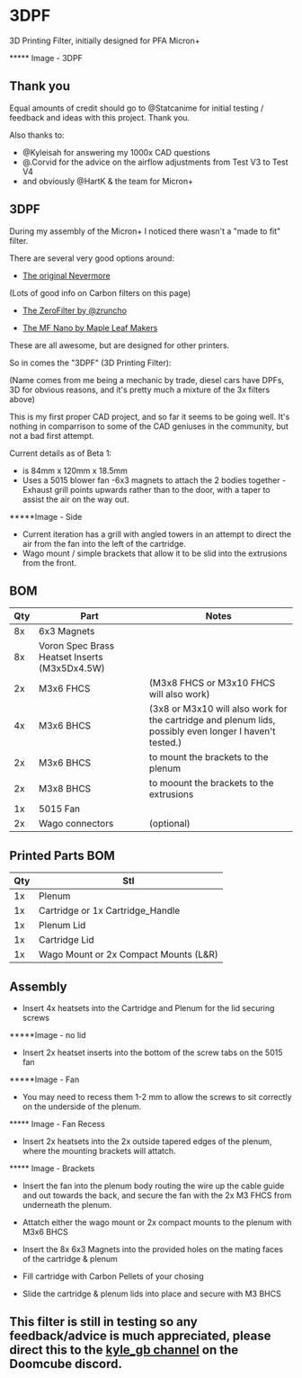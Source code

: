 # 3DPF
3D Printing Filter, initially designed for PFA Micron+

***** Image - 3DPF

## Thank you
Equal amounts of credit should go to @Statcanime for initial testing / feedback and ideas with this project. Thank you.

Also thanks to: 
- @Kyleisah for answering my 1000x CAD questions
- @.Corvid for the advice on the airflow adjustments from Test V3 to Test V4
- and obviously @HartK & the team for Micron+

## 3DPF
During my assembly of the Micron+ I noticed there wasn't a "made to fit" filter.

There are several very good options around:
- [The original Nevermore](https://github.com/nevermore3d/Nevermore_Micro)
  
(Lots of good info on Carbon filters on this page)

- [The ZeroFilter by @zruncho](https://github.com/zruncho3d/zerofilter)

- [The MF Nano by Maple Leaf Makers](https://github.com/MapleLeafMakers/MFNano)

These are all awesome, but are designed for other printers. 

So in comes the "3DPF" (3D Printing Filter):

(Name comes from me being a mechanic by trade, diesel cars have DPFs, 3D for obvious reasons, and it's pretty much a mixture of the 3x filters above)

This is my first proper CAD project, and so far it seems to be going well. It's nothing in comparrison to some of the CAD geniuses in the community, but not a bad first attempt.

Current details as of Beta 1:

- is 84mm x 120mm x 18.5mm
- Uses a 5015 blower fan
-6x3 magnets to attach the 2 bodies together
-Exhaust grill points upwards rather than to the door, with a taper to assist the air on the way out.

*****Image - Side

- Current iteration has a grill with angled towers in an attempt to direct the air from the fan into the left of the cartridge.
- Wago mount / simple brackets that allow it to be slid into the extrusions from the front.

## BOM
Qty |Part|Notes
---|----|---
8x|6x3 Magnets
8x|Voron Spec Brass Heatset Inserts (M3x5Dx4.5W)| 
2x|M3x6 FHCS|(M3x8 FHCS or M3x10 FHCS will also work)
4x|M3x6 BHCS|(3x8 or M3x10 will also work for the cartridge and plenum lids, possibly even longer I haven't tested.)
2x|M3x6 BHCS|to mount the brackets to the plenum
2x|M3x8 BHCS|to moount the brackets to the extrusions
1x|5015 Fan|
2x|Wago connectors|(optional)


## Printed Parts BOM
Qty|Stl
---|---
1x|Plenum
1x|Cartridge or 1x Cartridge_Handle
1x|Plenum Lid
1x|Cartridge Lid
1x|Wago Mount or 2x Compact Mounts (L&R)


## Assembly

- Insert 4x heatsets into the Cartridge and Plenum for the lid securing screws

*****Image - no lid

- Insert 2x heatset inserts into the bottom of the screw tabs on the 5015 fan

*****Image - Fan

- You may need to recess them 1-2 mm to allow the screws to sit correctly on the underside of the plenum.

***** Image - Fan Recess

- Insert 2x heatsets into the 2x outside tapered edges of the plenum, where the mounting brackets will attatch. 

***** Image - Brackets

- Insert the fan into the plenum body routing the wire up the cable guide and out towards the back, and secure the fan with the 2x M3 FHCS from underneath the plenum.

- Attatch either the wago mount or 2x compact mounts to the plenum with M3x6 BHCS

- Insert the 8x 6x3 Magnets into the provided holes on the mating faces of the cartridge & plenum

- Fill cartridge with Carbon Pellets of your chosing

- Slide the cartridge & plenum lids into place and secure with M3 BHCS



## This filter is still in testing so any feedback/advice is much appreciated, please direct this to the [kyle_gb channel](https://discord.com/channels/825469421346226226/1132795892810907748) on the Doomcube discord.
